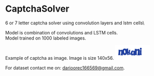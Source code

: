 # CaptchaSolver
6 or 7 letter captcha solver using convolution layers and lstm cells\

Model is combination of convolutions and LSTM cells.\
Model trained on 1000 labeled images.

Example of captcha as image. Image is size 140x56.
![alt text](https://github.com/dorec1665/CaptchaSolver/blob/master/image.png?raw=true)

For dataset contact me on: darioorec166569@gmail.com.
